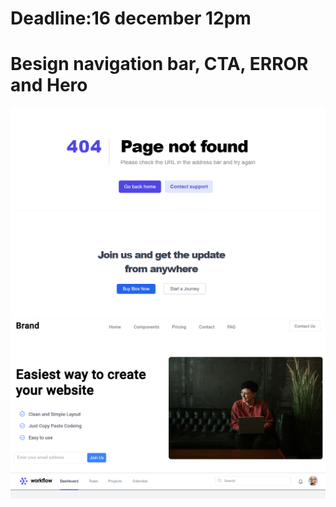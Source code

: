 # Deadline:16 december 12pm
# Besign navigation bar, CTA, ERROR and Hero
![](images/ERROR.png)
![](images/CTA.png)
![](images/hero.png)
![](images/nav.png)
